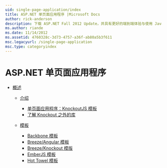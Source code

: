 ```yaml
---
uid: single-page-application/index
title: ASP.NET 单页面应用程序 |Microsoft Docs
author: rick-anderson
description: 下载 ASP.NET Fall 2012 Update，并具有更好的端到端体验与使用 JavaScrip 的重要客户端交互构建应用程序...
ms.author: riande
ms.date: 11/14/2012
ms.assetid: 4760328c-3d73-4757-a36f-ab80a5b3f611
msc.legacyurl: /single-page-application
msc.type: categoryindex
---
```

<a name="aspnet-single-page-application"></a>ASP.NET 单页面应用程序
====================
- [概述](overview/index.md)

    - [介绍](overview/introduction/index.md)

        - [单页面应用程序：KnockoutJS 模板](overview/introduction/knockoutjs-template.md)
        - [了解 Knockout 之外的库](overview/introduction/other-libraries.md)
    - [模板](overview/templates/index.md)

        - [Backbone 模板](overview/templates/backbonejs-template.md)
        - [Breeze/Angular 模板](overview/templates/breezeangular-template.md)
        - [Breeze/Knockout 模版](overview/templates/breezeknockout-template.md)
        - [EmberJS 模板](overview/templates/emberjs-template.md)
        - [Hot Towel 模板](overview/templates/hottowel-template.md)
